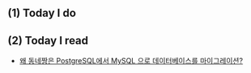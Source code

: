 ## (1) Today I do

## (2) Today I read

- [왜 동네짱은 PostgreSQL에서 MySQL 으로 데이터베이스를 마이그레이션?](https://mysqlko.wordpress.com/2016/08/24/mysql-vs-postgresql-uber-webyog/)